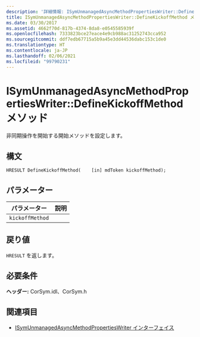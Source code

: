 ```yaml
---
description: '詳細情報: ISymUnmanagedAsyncMethodPropertiesWriter::DefineKickoffMethod メソッド'
title: ISymUnmanagedAsyncMethodPropertiesWriter::DefineKickoffMethod メソッド
ms.date: 03/30/2017
ms.assetid: 4662f70d-817b-4374-8da8-e0545585939f
ms.openlocfilehash: 7333823bce27eace4e9cb988ac31252743cca952
ms.sourcegitcommit: ddf7edb67715a5b9a45e3dd44536dabc153c1de0
ms.translationtype: HT
ms.contentlocale: ja-JP
ms.lasthandoff: 02/06/2021
ms.locfileid: "99790231"
---
```

# <a name="isymunmanagedasyncmethodpropertieswriterdefinekickoffmethod-method"></a>ISymUnmanagedAsyncMethodPropertiesWriter::DefineKickoffMethod メソッド

非同期操作を開始する開始メソッドを設定します。  
  
## <a name="syntax"></a>構文  
  
```idl  
HRESULT DefineKickoffMethod(    [in] mdToken kickoffMethod);  
```  
  
## <a name="parameters"></a>パラメーター  
  
|パラメーター|説明|  
|---------------|-----------------|  
|`kickoffMethod`||  
  
## <a name="return-value"></a>戻り値  

 `HRESULT` を返します。  
  
## <a name="requirements"></a>必要条件  

 **ヘッダー:** CorSym.idl、CorSym.h  
  
## <a name="see-also"></a>関連項目

- [ISymUnmanagedAsyncMethodPropertiesWriter インターフェイス](isymunmanagedasyncmethodpropertieswriter-interface.md)
